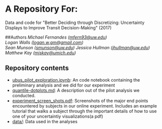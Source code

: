 # A Repository For:
Data and code for "Better Deciding through Discretizing: Uncertainty Displays to Improve Transit Decision-Making" (2017)

##Authors
_Michael&nbsp;Fernandes ([mfern93@uw.edu](mailto:mfern93@uw.edu))_<br>
_Logan&nbsp;Walls ([logan.w.gm@gmail.com](mailto:logan.w.gm@gmail.com))_<br>
_Sean&nbsp;Munson ([smunson@uw.edu](mailto:smunson@uw.edu))_
_Jessica&nbsp;Hullman ([jhullman@uw.edu](mailto:jhullman@uw.edu))_<br>
_Matthew&nbsp;Kay ([mjskay@umich.edu](mailto:mjskay@umich.edu))_<br>

## Repository contents
* [ubus_pilot_exploration.ipynb](ubus_pilot_exploration.ipynb): An code notebook containing the preliminary analysis and we did for our experiment
* [quantile-dotplots.md](quantile-dotplots.md): A description out of the pilot analysis we conducted.
* [experiment_screen_shots.pdf](bus-model.md): Screenshots of the major end points encountered by subjects in our online experiment. Includes an example tutorial that walks a subject through the important details of how to use one of your uncertaintiy visualizations(a pdf)
* [data/](data/): Data used in the analyses
